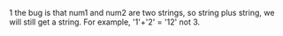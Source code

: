 1 the bug is that num1 and num2 are two strings, so string plus string, we will still get a string. For example, '1'+'2' = '12' not 3.
